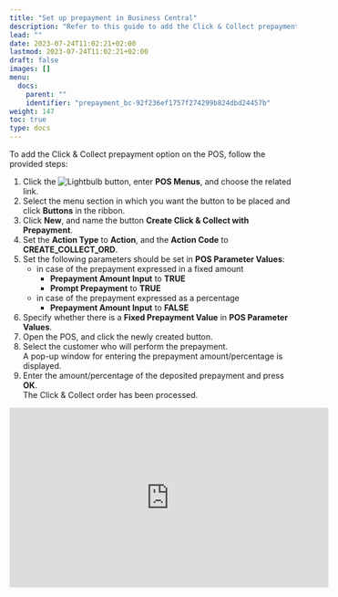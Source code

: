 ```yaml
---
title: "Set up prepayment in Business Central"
description: "Refer to this guide to add the Click & Collect prepayment option on the POS."
lead: ""
date: 2023-07-24T11:02:21+02:00
lastmod: 2023-07-24T11:02:21+02:00
draft: false
images: []
menu:
  docs:
    parent: ""
    identifier: "prepayment_bc-92f236ef1757f274299b824dbd24457b"
weight: 147
toc: true
type: docs
---
```


To add the Click & Collect prepayment option on the POS, follow the provided steps:

1. Click the ![Lightbulb](Lightbulb_icon.PNG) button, enter **POS Menus**, and choose the related link.    
2. Select the menu section in which you want the button to be placed and click **Buttons** in the ribbon.
3. Click **New**, and name the button **Create Click & Collect with Prepayment**.
4. Set the **Action Type** to **Action**, and the **Action Code** to **CREATE_COLLECT_ORD**.
5. Set the following parameters should be set in **POS Parameter Values**:
   - in case of the prepayment expressed in a fixed amount
     - **Prepayment Amount Input** to **TRUE**
     - **Prompt Prepayment** to **TRUE**
   - in case of the prepayment expressed as a percentage
     - **Prepayment Amount Input** to **FALSE**
6. Specify whether there is a **Fixed Prepayment Value** in **POS Parameter Values**.
7. Open the POS, and click the newly created button.     
8. Select the customer who will perform the prepayment.    
   A pop-up window for entering the prepayment amount/percentage is displayed.
9. Enter the amount/percentage of the deposited prepayment and press **OK**.    
    The Click & Collect order has been processed.

<iframe width="560" height="315" src="https://www.youtube.com/embed/XvXVOwxP2xk" title="YouTube video player" frameborder="0" allow="accelerometer; autoplay; clipboard-write; encrypted-media; gyroscope; picture-in-picture; web-share" allowfullscreen></iframe>